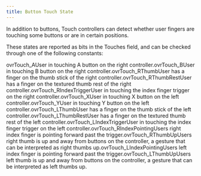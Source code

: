 ```yaml
---
title: Button Touch State
---
```

In addition to buttons, Touch controllers can detect whether user fingers are touching some buttons or are in certain positions.

These states are reported as bits in the Touches field, and can be checked through one of the following constants:

ovrTouch\_AUser in touching A button on the right controller.ovrTouch\_BUser in touching B button on the right controller.ovrTouch\_RThumbUser has a finger on the thumb stick of the right controller.ovrTouch\_RThumbRestUser has a finger on the textured thumb rest of the right controller.ovrTouch\_RIndexTriggerUser in touching the index finger trigger on the right controller.ovrTouch\_XUser in touching X button on the left controller.ovrTouch\_YUser in touching Y button on the left controller.ovrTouch\_LThumbUser has a finger on the thumb stick of the left controller.ovrTouch\_LThumbRestUser has a finger on the textured thumb rest of the left controller.ovrTouch\_LIndexTriggerUser in touching the index finger trigger on the left controller.ovrTouch\_RIndexPointingUsers right index finger is pointing forward past the trigger.ovrTouch\_RThumbUpUsers right thumb is up and away from buttons on the controller, a gesture that can be interpreted as right thumbs up.ovrTouch\_LIndexPointingUsers left index finger is pointing forward past the trigger.ovrTouch\_LThumbUpUsers left thumb is up and away from buttons on the controller, a gesture that can be interpreted as left thumbs up.